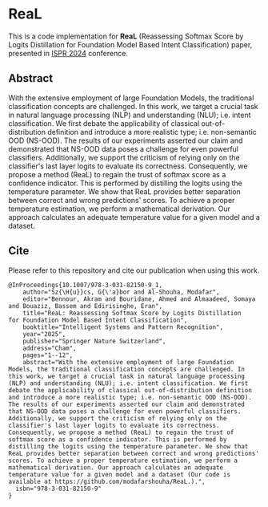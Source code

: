 # ReaL
This is a code implementation for **ReaL** (Reassessing Softmax Score by Logits Distillation for Foundation Model Based Intent Classification) paper, presented in [ISPR 2024](https://link.springer.com/chapter/10.1007/978-3-031-82150-9_1) conference. <br>

## Abstract
With the extensive employment of large Foundation Models, the traditional classification concepts are challenged. In this work, we target a crucial task in natural language processing (NLP) and understanding (NLU); i.e. intent classification. We first debate the applicability of classical out-of-distribution definition and introduce a more realistic type; i.e. non-semantic OOD (NS-OOD). The results of our experiments asserted our claim and demonstrated that NS-OOD data poses a challenge for even powerful classifiers. Additionally, we support the criticism of relying only on the classifier's last layer logits to evaluate its correctness. Consequently, we propose a method (ReaL) to regain the trust of softmax score as a confidence indicator. This is performed by distilling the logits using the temperature parameter. We show that ReaL provides better separation between correct and wrong predictions' scores. To achieve a proper temperature estimation, we perform a mathematical derivation. Our approach calculates an adequate temperature value for a given model and a dataset. <br>

## Cite
Please refer to this repository and cite our publication when using this work. <br>
```
@InProceedings{10.1007/978-3-031-82150-9_1,
	author="Sz{\H{u}}cs, G{\'a}bor and Al-Shouha, Modafar",
	editor="Bennour, Akram and Bouridane, Ahmed and Almaadeed, Somaya and Bouaziz, Bassem and Edirisinghe, Eran",
	title="ReaL: Reassessing Softmax Score by Logits Distillation for Foundation Model Based Intent Classification",
	booktitle="Intelligent Systems and Pattern Recognition",
	year="2025",
	publisher="Springer Nature Switzerland",
	address="Cham",
	pages="1--12",
	abstract="With the extensive employment of large Foundation Models, the traditional classification concepts are challenged. In this work, we target a crucial task in natural language processing (NLP) and understanding (NLU); i.e. intent classification. We first debate the applicability of classical out-of-distribution definition and introduce a more realistic type; i.e. non-semantic OOD (NS-OOD). The results of our experiments asserted our claim and demonstrated that NS-OOD data poses a challenge for even powerful classifiers. Additionally, we support the criticism of relying only on the classifier's last layer logits to evaluate its correctness. Consequently, we propose a method (ReaL) to regain the trust of softmax score as a confidence indicator. This is performed by distilling the logits using the temperature parameter. We show that ReaL provides better separation between correct and wrong predictions' scores. To achieve a proper temperature estimation, we perform a mathematical derivation. Our approach calculates an adequate temperature value for a given model and a dataset (Our code is available at https://github.com/modafarshouha/ReaL.).",
  isbn="978-3-031-82150-9"
}
```
